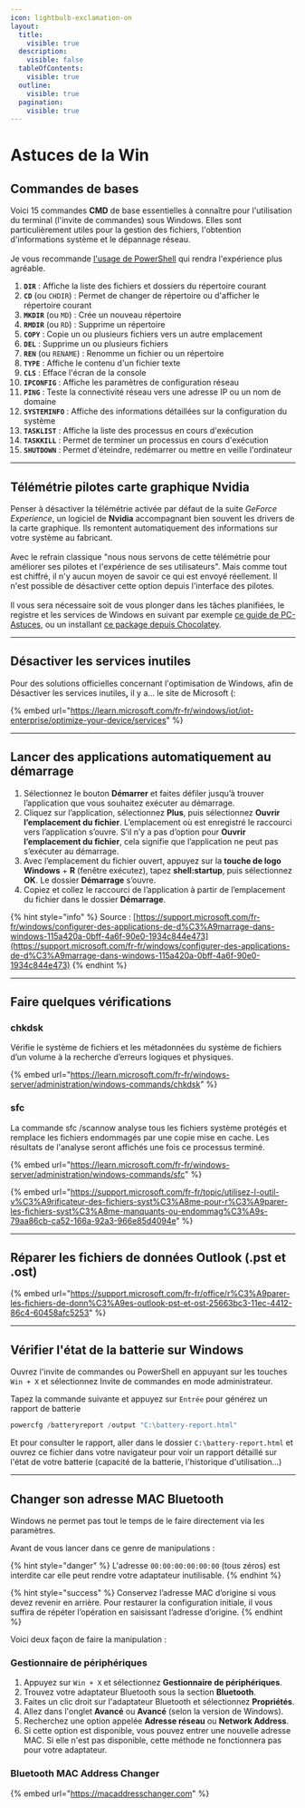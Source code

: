 ```yaml
---
icon: lightbulb-exclamation-on
layout:
  title:
    visible: true
  description:
    visible: false
  tableOfContents:
    visible: true
  outline:
    visible: true
  pagination:
    visible: true
---
```


# Astuces de la Win

## Commandes de bases

Voici 15 commandes **CMD** de base essentielles à connaître pour l'utilisation du terminal (l'invite de commandes) sous Windows. Elles sont particulièrement utiles pour la gestion des fichiers, l'obtention d'informations système et le dépannage réseau.\
\
Je vous recommande [l'usage de PowerShell](https://learn.microsoft.com/fr-fr/powershell/scripting/install/installing-powershell-on-windows?view=powershell-7.4) qui rendra l'expérience plus agréable.

1. **`DIR`** : Affiche la liste des fichiers et dossiers du répertoire courant
2. **`CD`** (ou `CHDIR`) : Permet de changer de répertoire ou d'afficher le répertoire courant
3. **`MKDIR`** (ou `MD`) : Crée un nouveau répertoire
4. **`RMDIR`** (ou `RD`) : Supprime un répertoire
5. **`COPY`** : Copie un ou plusieurs fichiers vers un autre emplacement
6. **`DEL`** : Supprime un ou plusieurs fichiers
7. **`REN`** (ou `RENAME`) : Renomme un fichier ou un répertoire
8. **`TYPE`** : Affiche le contenu d'un fichier texte
9. **`CLS`** : Efface l'écran de la console
10. **`IPCONFIG`** : Affiche les paramètres de configuration réseau
11. **`PING`** : Teste la connectivité réseau vers une adresse IP ou un nom de domaine
12. **`SYSTEMINFO`** : Affiche des informations détaillées sur la configuration du système
13. **`TASKLIST`** : Affiche la liste des processus en cours d'exécution
14. **`TASKKILL`** : Permet de terminer un processus en cours d'exécution
15. **`SHUTDOWN`** : Permet d'éteindre, redémarrer ou mettre en veille l'ordinateur

***

## Télémétrie pilotes carte graphique Nvidia

Penser à désactiver la télémétrie activée par défaut de la suite _GeForce Experience_, un logiciel de **Nvidia** accompagnant bien souvent les drivers de la carte graphique. Ils remontent automatiquement des informations sur votre système au fabricant.\
\
Avec le refrain classique "nous nous servons de cette télémétrie pour améliorer ses pilotes et l'expérience de ses utilisateurs". Mais comme tout est chiffré, il n'y aucun moyen de savoir ce qui est envoyé réellement. Il n'est possible de désactiver cette option depuis l'interface des pilotes.\
\
Il vous sera nécessaire soit de vous plonger dans les tâches planifiées, le registre et les services de Windows en suivant par exemple [ce guide de PC-Astuces](https://www.pcastuces.com/pratique/astuces/4871.htm), ou un installant [ce package depuis Chocolatey](https://chocolatey.org/packages/disable-nvidia-telemetry).

***

## **Désactiver les services inutiles**

Pour des solutions officielles concernant l'optimisation de Windows, afin de Désactiver les services inutile&#x73;**,** il y a... le site de Microsoft (:

{% embed url="https://learn.microsoft.com/fr-fr/windows/iot/iot-enterprise/optimize-your-device/services" %}

***

## Lancer des applications automatiquement au démarrage

1. Sélectionnez le bouton **Démarrer** et faites défiler jusqu’à trouver l’application que vous souhaitez exécuter au démarrage.
2. Cliquez sur l’application, sélectionnez **Plus**, puis sélectionnez **Ouvrir l’emplacement du fichier**. L’emplacement où est enregistré le raccourci vers l’application s’ouvre. S’il n’y a pas d’option pour **Ouvrir l’emplacement du fichier**, cela signifie que l’application ne peut pas s’exécuter au démarrage.
3. Avec l’emplacement du fichier ouvert, appuyez sur la **touche de logo Windows** + **R** (fenêtre exécutez), tapez **shell:startup**, puis sélectionnez **OK**. Le dossier **Démarrage** s’ouvre.
4. Copiez et collez le raccourci de l’application à partir de l’emplacement du fichier dans le dossier **Démarrage**.

{% hint style="info" %}
Source : [https://support.microsoft.com/fr-fr/windows/configurer-des-applications-de-d%C3%A9marrage-dans-windows-115a420a-0bff-4a6f-90e0-1934c844e473](https://support.microsoft.com/fr-fr/windows/configurer-des-applications-de-d%C3%A9marrage-dans-windows-115a420a-0bff-4a6f-90e0-1934c844e473)
{% endhint %}

***

## Faire quelques vérifications

### chkdsk

Vérifie le système de fichiers et les métadonnées du système de fichiers d’un volume à la recherche d’erreurs logiques et physiques.&#x20;

{% embed url="https://learn.microsoft.com/fr-fr/windows-server/administration/windows-commands/chkdsk" %}

### sfc

La commande sfc /scannow analyse tous les fichiers système protégés et remplace les fichiers endommagés par une copie mise en cache. Les résultats de l'analyse seront affichés une fois ce processus terminé.

{% embed url="https://learn.microsoft.com/fr-fr/windows-server/administration/windows-commands/sfc" %}

{% embed url="https://support.microsoft.com/fr-fr/topic/utilisez-l-outil-v%C3%A9rificateur-des-fichiers-syst%C3%A8me-pour-r%C3%A9parer-les-fichiers-syst%C3%A8me-manquants-ou-endommag%C3%A9s-79aa86cb-ca52-166a-92a3-966e85d4094e" %}

***

## Réparer les fichiers de données Outlook (.pst et .ost) <a href="#page-header" id="page-header"></a>

{% embed url="https://support.microsoft.com/fr-fr/office/r%C3%A9parer-les-fichiers-de-donn%C3%A9es-outlook-pst-et-ost-25663bc3-11ec-4412-86c4-60458afc5253" %}

***

## Vérifier l'état de la batterie sur Windows

Ouvrez l'invite de commandes ou PowerShell en appuyant sur les touches `Win + X` et sélectionnez Invite de commandes en mode administrateur.&#x20;

Tapez la commande suivante et appuyez sur `Entrée` pour générez un rapport de batterie

```powershell
powercfg /batteryreport /output "C:\battery-report.html"
```

Et pour consulter le rapport, aller dans le dossier `C:\battery-report.html` et ouvrez ce fichier dans votre navigateur pour voir un rapport détaillé sur l'état de votre batterie (capacité de la batterie, l'historique d'utilisation...)

***

## Changer son adresse MAC Bluetooth <a href="#article-title" id="article-title"></a>

Windows ne permet pas tout le temps de le faire directement via les paramètres.

Avant de vous lancer dans ce genre de manipulations :&#x20;

{% hint style="danger" %}
L'adresse `00:00:00:00:00:00` (tous zéros) est interdite car elle peut rendre votre adaptateur inutilisable.
{% endhint %}

{% hint style="success" %}
Conservez l’adresse MAC d’origine si vous devez revenir en arrière. Pour restaurer la configuration initiale, il vous suffira de répéter l’opération en saisissant l’adresse d’origine.
{% endhint %}

Voici deux façon de faire la manipulation :

### **Gestionnaire de périphériques**

1. Appuyez sur `Win + X` et sélectionnez **Gestionnaire de périphériques**.
2. Trouvez votre adaptateur Bluetooth sous la section **Bluetooth**.
3. Faites un clic droit sur l'adaptateur Bluetooth et sélectionnez **Propriétés**.
4. Allez dans l'onglet **Avancé** ou **Avancé** (selon la version de Windows).
5. Recherchez une option appelée **Adresse réseau** ou **Network Address**.
6. Si cette option est disponible, vous pouvez entrer une nouvelle adresse MAC. Si elle n'est pas disponible, cette méthode ne fonctionnera pas pour votre adaptateur.

### Bluetooth MAC Address Changer

{% embed url="https://macaddresschanger.com" %}







